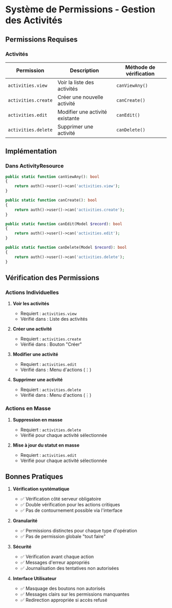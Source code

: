 # Système de Permissions - Gestion des Activités

## Permissions Requises

### Activités

| Permission | Description | Méthode de vérification |
|------------|-------------|------------------------|
| `activities.view` | Voir la liste des activités | `canViewAny()` |
| `activities.create` | Créer une nouvelle activité | `canCreate()` |
| `activities.edit` | Modifier une activité existante | `canEdit()` |
| `activities.delete` | Supprimer une activité | `canDelete()` |

## Implémentation

### Dans ActivityResource

```php
public static function canViewAny(): bool
{
    return auth()->user()->can('activities.view');
}

public static function canCreate(): bool
{
    return auth()->user()->can('activities.create');
}

public static function canEdit(Model $record): bool
{
    return auth()->user()->can('activities.edit');
}

public static function canDelete(Model $record): bool
{
    return auth()->user()->can('activities.delete');
}
```

## Vérification des Permissions

### Actions Individuelles

1. **Voir les activités**
   - Requiert : `activities.view`
   - Vérifié dans : Liste des activités

2. **Créer une activité**
   - Requiert : `activities.create`
   - Vérifié dans : Bouton "Créer"

3. **Modifier une activité**
   - Requiert : `activities.edit`
   - Vérifié dans : Menu d'actions (⋮)

4. **Supprimer une activité**
   - Requiert : `activities.delete`
   - Vérifié dans : Menu d'actions (⋮)

### Actions en Masse

1. **Suppression en masse**
   - Requiert : `activities.delete`
   - Vérifié pour chaque activité sélectionnée

2. **Mise à jour du statut en masse**
   - Requiert : `activities.edit`
   - Vérifié pour chaque activité sélectionnée

## Bonnes Pratiques

1. **Vérification systématique**
   - ✅ Vérification côté serveur obligatoire
   - ✅ Double vérification pour les actions critiques
   - ✅ Pas de contournement possible via l'interface

2. **Granularité**
   - ✅ Permissions distinctes pour chaque type d'opération
   - ✅ Pas de permission globale "tout faire"

3. **Sécurité**
   - ✅ Vérification avant chaque action
   - ✅ Messages d'erreur appropriés
   - ✅ Journalisation des tentatives non autorisées

4. **Interface Utilisateur**
   - ✅ Masquage des boutons non autorisés
   - ✅ Messages clairs sur les permissions manquantes
   - ✅ Redirection appropriée si accès refusé
